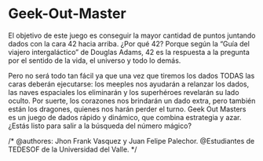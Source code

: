 # Geek-Out-Master

El objetivo de este juego es conseguir la mayor cantidad de puntos juntando dados con la cara 42 hacia arriba. ¿Por qué 42? Porque según la “Guía del viajero intergaláctico” de Douglas Adams, 42 es la respuesta a la pregunta por el sentido de la vida, el universo y todo lo demás. 

Pero no será todo tan fácil ya que una vez que tiremos los dados TODAS las caras deberán ejecutarse: los meeples nos ayudarán a relanzar los dados, las naves espaciales los eliminarán y los superhéroes revelarán su lado oculto. Por suerte, los corazones nos brindarán un dado extra, pero también están los dragones, quienes nos harán perder el turno. Geek Out Masters es un juego de dados rápido y dinámico, que combina estrategia y azar. ¿Estás listo para salir a la búsqueda del número mágico?

/*
@authores: Jhon Frank Vasquez y Juan Felipe Palechor.
@Estudiantes de TEDESOF de la Universidad del Valle.
*/


